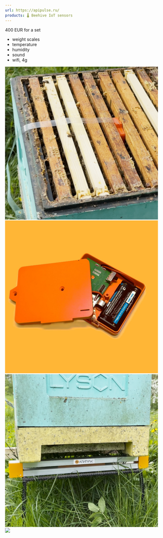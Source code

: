 ```yaml
---
url: https://apipulse.ru/
products: 🌡️ Beehive IoT sensors
---
```

400 EUR for a set
- weight scales
- temperature
- humidity
- sound
- wifi, 4g

![](img/Pasted%20image%2020250905194440.png)
![](img/Pasted%20image%2020250905194407.png)
![](img/Pasted%20image%2020250905194417.png)
![](img/Pasted%20image%2020250905194432.png)